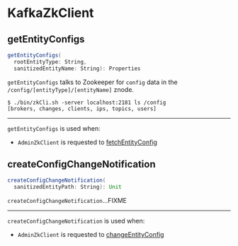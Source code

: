 # KafkaZkClient

## <span id="getEntityConfigs"> getEntityConfigs

```scala
getEntityConfigs(
  rootEntityType: String,
  sanitizedEntityName: String): Properties
```

`getEntityConfigs` talks to Zookeeper for `config` data in the `/config/[entityType]/[entityName]` znode.

``` console
$ ./bin/zkCli.sh -server localhost:2181 ls /config
[brokers, changes, clients, ips, topics, users]
```

---

`getEntityConfigs` is used when:

* `AdminZkClient` is requested to [fetchEntityConfig](AdminZkClient.md#fetchEntityConfig)

## <span id="createConfigChangeNotification"> createConfigChangeNotification

```scala
createConfigChangeNotification(
  sanitizedEntityPath: String): Unit
```

`createConfigChangeNotification`...FIXME

---

`createConfigChangeNotification` is used when:

* `AdminZkClient` is requested to [changeEntityConfig](AdminZkClient.md#changeEntityConfig)
